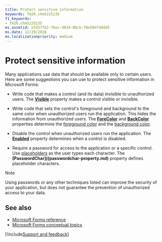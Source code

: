 ```yaml
---
title: Protect sensitive information
keywords: fm20.chm5225235
f1_keywords:
- fm20.chm5225235
ms.assetid: efd37fb2-7bec-d824-08cb-f8e50df40dd5
ms.date: 12/29/2018
ms.localizationpriority: medium
---
```



# Protect sensitive information

Many applications use data that should be available only to certain users. Here are some suggestions you can use to protect sensitive information in Microsoft Forms:

- Write code that makes a control (and its data) invisible to unauthorized users. The **[Visible](../../reference/user-interface-help/visible-property-microsoft-forms.md)** property makes a control visible or invisible. 
    
- Write code that sets the control's foreground and background to the same color when unauthorized users run the application. This hides the information from unauthorized users. The **[ForeColor](../../reference/user-interface-help/forecolor-property-microsoft-forms.md)** and **[BackColor](../../reference/user-interface-help/backcolor-property-microsoft-forms.md)** properties determine the [foreground color](../../Glossary/glossary-vba.md#foreground-color) and the [background color](../../Glossary/glossary-vba.md#background-color). 
    
- Disable the control when unauthorized users run the application. The **[Enabled](../../reference/user-interface-help/enabled-property-microsoft-forms.md)** property determines when a control is disabled. 
    
- Require a password for access to the application or a specific control. Use [placeholders](../../Glossary/glossary-vba.md#placeholder) as the user types each character. The **[PasswordChar]((passwordchar-property.md)** property defines placeholder characters. 
    
> [!NOTE] 
> Using passwords or any other techniques listed can improve the security of your application, but does not guarantee the prevention of unauthorized access to your data.


## See also

- [Microsoft Forms reference](../../reference/user-interface-help/reference-microsoft-forms.md)
- [Microsoft Forms conceptual topics](../../reference/user-interface-help/concepts-microsoft-forms.md)

[!include[Support and feedback](~/includes/feedback-boilerplate.md)]